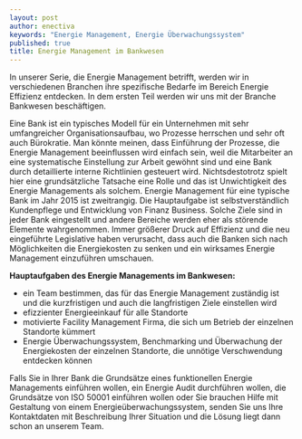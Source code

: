 ```yaml
---
layout: post
author: enectiva
keywords: "Energie Management, Energie Überwachungssystem"
published: true
title: Energie Management im Bankwesen
---
```



In unserer Serie, die Energie Management betrifft, werden wir in verschiedenen Branchen ihre spezifische Bedarfe im Bereich Energie Effizienz entdecken. In dem ersten Teil werden wir uns mit der Branche Bankwesen beschäftigen.

Eine Bank ist ein typisches Modell für ein Unternehmen mit sehr umfangreicher Organisationsaufbau, wo Prozesse herrschen und sehr oft auch Bürokratie. Man könnte meinen, dass Einführung der Prozesse, die Energie Management beeinflussen wird einfach sein, weil die Mitarbeiter an eine systematische Einstellung zur Arbeit gewöhnt sind und eine Bank durch detaillierte interne Richtlinien gesteuert wird. Nichtsdestotrotz spielt hier eine grundsätzliche Tatsache eine Rolle und das ist Unwichtigkeit des Energie Managements als solchem. Energie Management für eine typische Bank im Jahr 2015 ist zweitrangig. Die Hauptaufgabe ist selbstverständlich Kundenpflege und Entwicklung von Finanz Business. Solche Ziele sind in jeder Bank eingestellt und andere Bereiche werden eher als störende Elemente wahrgenommen. Immer größerer Druck auf Effizienz und die neu eingeführte Legislative haben verursacht, dass auch die Banken sich nach Möglichkeiten die Energiekosten zu senken und ein wirksames Energie Management einzuführen umschauen. 

**Hauptaufgaben des Energie Managements im Bankwesen:**

- ein Team bestimmen, das für das Energie Management zuständig ist und die kurzfristigen und auch die langfristigen Ziele einstellen wird
- efizzienter Energieeinkauf für alle Standorte 
- motivierte Facility Management Firma, die sich um Betrieb der einzelnen Standorte kümmert
- Energie Überwachungssystem, Benchmarking und Überwachung der Energiekosten der einzelnen Standorte, die unnötige Verschwendung entdecken können

Falls Sie in Ihrer Bank die Grundsätze eines funktionellen Energie Managements einführen wollen, ein Energie Audit durchführen wollen, die Grundsätze von ISO 50001 einführen wollen oder Sie brauchen Hilfe mit Gestaltung von einem Energieüberwachungssystem, senden Sie uns Ihre Kontaktdaten mit Beschreibung Ihrer Situation und die Lösung liegt dann schon an unserem Team.
